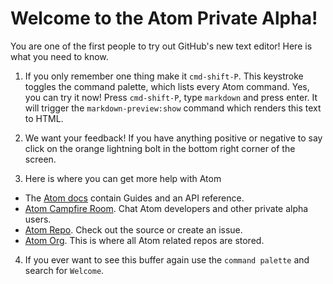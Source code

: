 # Welcome to the Atom Private Alpha!

You are one of the first people to try out GitHub's new text editor! Here is
what you need to know.

1. If you only remember one thing make it `cmd-shift-P`. This keystroke toggles
the command palette, which lists every Atom command. Yes, you can try it now!
Press `cmd-shift-P`, type `markdown` and press enter. It will trigger the
`markdown-preview:show` command which renders this text to HTML.

2. We want your feedback! If you have anything positive or negative to say click
on the orange lightning bolt in the bottom right corner of the screen.

3. Here is where you can get more help with Atom

  * The [Atom docs](https://www.atom.io/docs/latest/) contain Guides and an API
reference.
  * [Atom Campfire Room](https://github.campfirenow.com/room/582204). Chat Atom
developers and other private alpha users.
  * [Atom Repo](https://github.com/atom/atom). Check out the source or create
an issue.
  * [Atom Org](https://github.com/atom). This is where all Atom related repos
are stored.

4. If you ever want to see this buffer again use the `command palette` and search
for `Welcome`.
